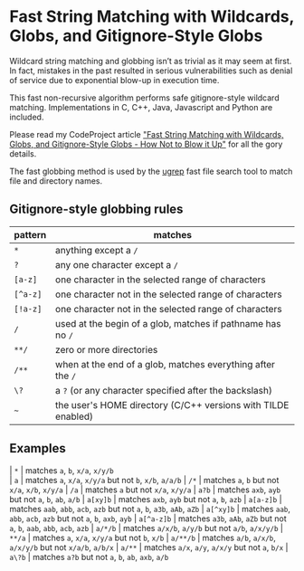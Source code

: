 # Fast String Matching with Wildcards, Globs, and Gitignore-Style Globs

Wildcard string matching and globbing isn’t as trivial as it may seem at first.  In fact, mistakes in the past resulted in serious vulnerabilities such as denial of service due to exponential blow-up in execution time.

This fast non-recursive algorithm performs safe gitignore-style wildcard matching.  Implementations in C, C++, Java, Javascript and Python are included.

Please read my CodeProject article ["Fast String Matching with Wildcards, Globs, and Gitignore-Style Globs - How Not to Blow it Up"](https://www.codeproject.com/Articles/5163931/Fast-String-Matching-with-Wildcards-Globs-and-Giti?msg=5870295#xx5870295xx) for all the gory details.

The fast globbing method is used by the [ugrep](https://github.com/Genivia/ugrep) fast file search tool to match file and directory names.

## Gitignore-style globbing rules

| pattern | matches
| ------- | -------
| `*`     | anything except a `/`
| `?`     | any one character except a `/`
| `[a-z]` | one character in the selected range of characters
| `[^a-z]`| one character not in the selected range of characters
| `[!a-z]`| one character not in the selected range of characters
| `/`     | used at the begin of a glob, matches if pathname has no `/`
| `**/`   | zero or more directories
| `/**`   | when at the end of a glob, matches everything after the `/`
| `\?`    | a `?` (or any character specified after the backslash)
| `~`     | the user's HOME directory (C/C++ versions with TILDE enabled)

## Examples

| `*`        | matches `a`, `b`, `x/a`, `x/y/b`         
| `a`        | matches `a`, `x/a`, `x/y/a` but not `b`, `x/b`, `a/a/b`
| `/*`       | matches `a`, `b` but not `x/a`, `x/b`, `x/y/a`
| `/a`       | matches `a` but not `x/a`, `x/y/a`
| `a?b`      | matches `axb`, `ayb` but not `a`, `b`, `ab`, `a/b`
| `a[xy]b`   | matches `axb`, `ayb` but not `a`, `b`, `azb`
| `a[a-z]b`  | matches `aab`, `abb`, `acb`, `azb` but not `a`, `b`, `a3b`, `aAb`, `aZb`
| `a[^xy]b`  | matches `aab`, `abb`, `acb`, `azb` but not `a`, `b`, `axb`, `ayb`
| `a[^a-z]b` | matches `a3b`, `aAb`, `aZb` but not `a`, `b`, `aab`, `abb`, `acb`, `azb`
| `a/*/b`    | matches `a/x/b`, `a/y/b` but not `a/b`, `a/x/y/b`
| `**/a`     | matches `a`, `x/a`, `x/y/a` but not `b`, `x/b`
| `a/**/b`   | matches `a/b`, `a/x/b`, `a/x/y/b` but not `x/a/b`, `a/b/x`
| `a/**`     | matches `a/x`, `a/y`, `a/x/y` but not `a`, `b/x`
| `a\?b`     | matches `a?b` but not `a`, `b`, `ab`, `axb`, `a/b`


